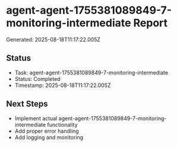 # agent-agent-1755381089849-7-monitoring-intermediate Report

Generated: 2025-08-18T11:17:22.005Z

## Status
- Task: agent-agent-1755381089849-7-monitoring-intermediate
- Status: Completed
- Timestamp: 2025-08-18T11:17:22.005Z

## Next Steps
- Implement actual agent-agent-1755381089849-7-monitoring-intermediate functionality
- Add proper error handling
- Add logging and monitoring
